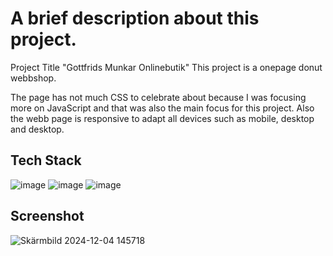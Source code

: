
# A brief description about this project.
Project Title "Gottfrids Munkar Onlinebutik"
This project is a onepage donut webbshop.

The page has not much CSS to celebrate about because I was focusing more on JavaScript and that was also the main focus for this project.
Also the webb page is responsive to adapt all devices such as mobile, desktop and desktop.

## Tech Stack
![image](https://github.com/user-attachments/assets/97b82d48-12c0-4424-8cbd-f86b9d7db4c2)
![image](https://github.com/user-attachments/assets/a65737c6-7d51-4b98-a75a-d7ebdde67708)
![image](https://github.com/user-attachments/assets/1284df34-1374-4118-bf5f-151764cfec3b)

## Screenshot
![Skärmbild 2024-12-04 145718](https://github.com/user-attachments/assets/728f84fe-008a-4fe7-957c-145a59c3ebbb) 



















